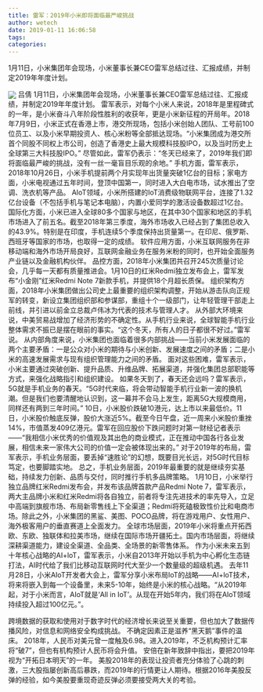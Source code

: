 ```yaml
---
title: 雷军：2019年小米即将面临最严峻挑战
author: wetech
date: 2019-01-11 16:06:58
tags: 
categories: 
---
```

1月11日，小米集团年会现场，小米董事长兼CEO雷军总结过往、汇报成绩，并制定2019年年度计划。
<!-- more -->
<img align="center" border="0" src="https://imgcdn.yicai.com/uppics/images/2019/01/6625574422a78b3585e7329d52696343.jpg" />
吕倩
1月11日，小米集团年会现场，小米董事长兼CEO雷军总结过往、汇报成绩，并制定2019年年度计划。
雷军表示，对每个小米人来说，2018年是里程碑式的一年，是小米奋斗八年阶段性胜利的收获年，更是小米新征程的开局年。2018年7月9日，小米正式在香港上市，港交所现场，包括小米创始人团队、工号前100位员工、以及小米早期投资人、核心米粉等全部抵达现场。“小米集团成为港交所首个同股不同权上市公司，创造了香港史上最大规模科技股IPO，以及当时历史上全球第三大科技股IPO。”
尽管如此，雷军仍表示：“冬天已经来了，2019年我们即将面临最严峻的挑战，没有一丝一毫盲目乐观的余地。”
手机方面，雷军表示，2018年10月26日，小米手机提前两个月实现年出货量突破1亿台的目标；家电方面，小米电视通过五年时间，登顶中国第一，同时进入大白电市场，试水推出了空调、洗衣机等产品。
AIoT领域，小米所搭建的IoT消费级物联网平台，连接了1.32亿台设备（不包括手机与笔记本电脑），内置小爱同学的激活设备数超过1亿台。
国际化方面，小米已进入全球80多个国家与地区，在其中30个国家和地区的手机市场进入了前五名。截至2018年第三季度，海外市场收入已经占到了集团总收入的43.9%。特别是在印度，手机连续5个季度保持出货量第一。在印尼、俄罗斯、西班牙等国家的市场，也取得一定的成绩。
软件应用方面，小米互联网服务在非移动端和海外市场开局良好，互联网金融业务在服务米粉的同时，也开始全面服务产业链以及金融机构伙伴。
品控方面，2018年小米集团共召开245次质量讨论会，几乎每一天都有质量推进会。1月10日的红米Redmi独立发布会上，雷军发布“小金刚”红米Redmi Note 7新款手机，并提供18个月超长质保。
组织架构方面，2018年小米集团做出公司史上最重要的组织架构调整，开始从游击队向正规军的转变，新设立集团组织部和参谋部，重组十个一级部门，让年轻管理干部走上前线，并引进以前金立总裁卢伟冰为代表的技术与管理人才。
从外部大环境来说，中美贸易战增加了经济形势的不确定性。从手机行业来说，全球智能手机行业整体需求不振已是摆在眼前的事实。“这个冬天，所有人的日子都很不好过。”雷军说。
从内部角度来说，小米集团也面临着很多内部挑战——当前小米发展面临的两个主要矛盾：一是公众对小米的期待与小米创新、发展速度之间的矛盾；二是小米的高速发展需求与现有组织管理能力之间的矛盾。
面对这些困难，雷军表示，小米主要通过突破创新、提升品质、升维品牌、拓展渠道，并强化集团总部职能等方式，来强化战略指引和组织建设。
如果冬天到了，春天还会远吗？雷军表示，5G就是手机业务的春天。“5G时代来临，将会带动智能手机行业新一波的换机潮。但是我们也要清醒地认识到，这一幕并不会马上发生，距离5G大规模商用，同样还有两到三年时间。”
10日，小米股价跌破10港元，达上市以来最低价。11日，小米股价触底反弹，股价大涨近5%。截至今日午盘，近一周来小米股价重挫14%，市值蒸发409亿港元。雷军在回应股价下跌问题时对第一财经记者表示——“我相信小米优秀的价值观及其出色的商业模式，正在推动中国各行各业发展，相信未来一家伟大公司的价值一定会被体现出来的。”
对于2019年的布局，雷军表示，手机业务层面，要丢掉“速胜论”的幻想，既要目光长远，对5G时代目标笃定，也要脚踏实地。
总之，手机业务层面，2019年最重要的就是继续夯实基础，持续发力创新、品质与交付，同时推行手机多品牌策略。
1月10日，小米举行独立品牌红米Redmi发布会，并发布该品牌首款产品Redmi Note 7，雷军表示，两大主品牌小米和红米Redmi将各自独立，前者将专注先进技术的率先导入，立足中高端到旗舰市场、布局新零售线上下全渠道；Redmi将死磕极致性价比和电商市场。除此之外，小米集团的黑鲨、美图、POCO品牌，将在游戏用户、女性用户、海外极客用户的垂直赛道上全面发力。
全球市场层面，2019年小米将重点开拓西欧、东欧、独联体和拉美市场，继续在国际市场开疆拓土。国内市场层面，将继续深耕渠道能力，建设全渠道、全品类、全场景的新零售体系。
作为小米未来五到十年核心战略的AI+loT，雷军表示，小米自2013年开始以手机为中心孵化生态链打法，AI时代给了我们比移动互联网时代大至少一个数量级的超级机遇。
去年11月28日，小米AIoT开发者大会上，雷军分享小米布局IoT的战略——AI+loT技术，将来将嵌入到每一个设备里，未来5-10年，始终是小米的核心战略。“从2019年起，对于小米而言，AIoT就是‘All in IoT’。从现在开始5年内，我们将在AIoT领域持续投入超过100亿元。”。
 
 
跨境数据的获取和使用对于数字时代的经济增长来说至关重要，但也加大了数据传播风险，对信息和网络安全构成挑战。
不确定因素正是滋养“黑天鹅”事件的温床。
2018年，人民币对美元曾一度触及6.98。进入2019年，不乏机构预计汇率将“破7”，但也有机构预计人民币将会升值。
安倍在新年致辞中指出，要把2019年视为“开拓日本明天”的一年。
美股2018年的表现让投资者充分体验了心跳的刺激，三大股指屡创新高后暴跌，而2019年的行情更让人期待。根据2016年美股反弹的经验，如今美股要重现奇迹反弹必须要接受两大关的考验。
